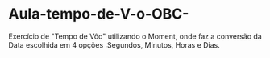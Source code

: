 # Aula-tempo-de-V-o-OBC-
Exercício de "Tempo de Vôo" utilizando o Moment, onde faz a conversão da Data escolhida em 4 opções :Segundos, Minutos, Horas e Dias.
